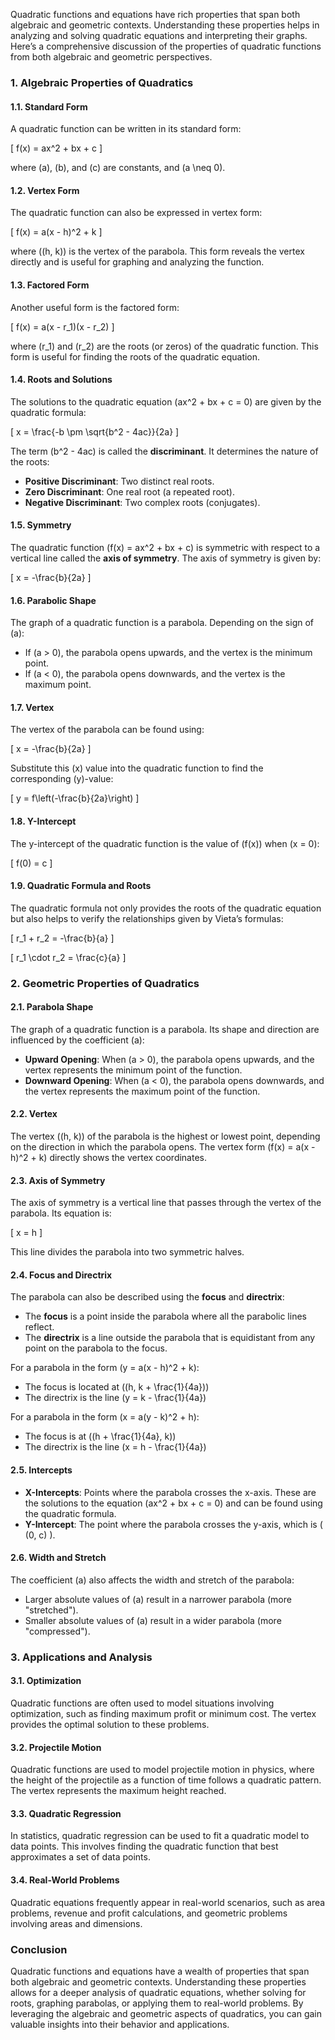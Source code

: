 
Quadratic functions and equations have rich properties that span both algebraic and geometric contexts. Understanding these properties helps in analyzing and solving quadratic equations and interpreting their graphs. Here’s a comprehensive discussion of the properties of quadratic functions from both algebraic and geometric perspectives.

### 1. **Algebraic Properties of Quadratics**

#### **1.1. Standard Form**

A quadratic function can be written in its standard form:

\[
f(x) = ax^2 + bx + c
\]

where \(a\), \(b\), and \(c\) are constants, and \(a \neq 0\). 

#### **1.2. Vertex Form**

The quadratic function can also be expressed in vertex form:

\[
f(x) = a(x - h)^2 + k
\]

where \((h, k)\) is the vertex of the parabola. This form reveals the vertex directly and is useful for graphing and analyzing the function.

#### **1.3. Factored Form**

Another useful form is the factored form:

\[
f(x) = a(x - r_1)(x - r_2)
\]

where \(r_1\) and \(r_2\) are the roots (or zeros) of the quadratic function. This form is useful for finding the roots of the quadratic equation.

#### **1.4. Roots and Solutions**

The solutions to the quadratic equation \(ax^2 + bx + c = 0\) are given by the quadratic formula:

\[
x = \frac{-b \pm \sqrt{b^2 - 4ac}}{2a}
\]

The term \(b^2 - 4ac\) is called the **discriminant**. It determines the nature of the roots:

- **Positive Discriminant**: Two distinct real roots.
- **Zero Discriminant**: One real root (a repeated root).
- **Negative Discriminant**: Two complex roots (conjugates).

#### **1.5. Symmetry**

The quadratic function \(f(x) = ax^2 + bx + c\) is symmetric with respect to a vertical line called the **axis of symmetry**. The axis of symmetry is given by:

\[
x = -\frac{b}{2a}
\]

#### **1.6. Parabolic Shape**

The graph of a quadratic function is a parabola. Depending on the sign of \(a\):

- If \(a > 0\), the parabola opens upwards, and the vertex is the minimum point.
- If \(a < 0\), the parabola opens downwards, and the vertex is the maximum point.

#### **1.7. Vertex**

The vertex of the parabola can be found using:

\[
x = -\frac{b}{2a}
\]

Substitute this \(x\) value into the quadratic function to find the corresponding \(y\)-value:

\[
y = f\left(-\frac{b}{2a}\right)
\]

#### **1.8. Y-Intercept**

The y-intercept of the quadratic function is the value of \(f(x)\) when \(x = 0\):

\[
f(0) = c
\]

#### **1.9. Quadratic Formula and Roots**

The quadratic formula not only provides the roots of the quadratic equation but also helps to verify the relationships given by Vieta’s formulas:

\[
r_1 + r_2 = -\frac{b}{a}
\]

\[
r_1 \cdot r_2 = \frac{c}{a}
\]

### 2. **Geometric Properties of Quadratics**

#### **2.1. Parabola Shape**

The graph of a quadratic function is a parabola. Its shape and direction are influenced by the coefficient \(a\):
- **Upward Opening**: When \(a > 0\), the parabola opens upwards, and the vertex represents the minimum point of the function.
- **Downward Opening**: When \(a < 0\), the parabola opens downwards, and the vertex represents the maximum point of the function.

#### **2.2. Vertex**

The vertex \((h, k)\) of the parabola is the highest or lowest point, depending on the direction in which the parabola opens. The vertex form \(f(x) = a(x - h)^2 + k\) directly shows the vertex coordinates.

#### **2.3. Axis of Symmetry**

The axis of symmetry is a vertical line that passes through the vertex of the parabola. Its equation is:

\[
x = h
\]

This line divides the parabola into two symmetric halves.

#### **2.4. Focus and Directrix**

The parabola can also be described using the **focus** and **directrix**:

- The **focus** is a point inside the parabola where all the parabolic lines reflect.
- The **directrix** is a line outside the parabola that is equidistant from any point on the parabola to the focus.

For a parabola in the form \(y = a(x - h)^2 + k\):

- The focus is located at \((h, k + \frac{1}{4a})\)
- The directrix is the line \(y = k - \frac{1}{4a}\)

For a parabola in the form \(x = a(y - k)^2 + h\):

- The focus is at \((h + \frac{1}{4a}, k)\)
- The directrix is the line \(x = h - \frac{1}{4a}\)

#### **2.5. Intercepts**

- **X-Intercepts**: Points where the parabola crosses the x-axis. These are the solutions to the equation \(ax^2 + bx + c = 0\) and can be found using the quadratic formula.
- **Y-Intercept**: The point where the parabola crosses the y-axis, which is \( (0, c) \).

#### **2.6. Width and Stretch**

The coefficient \(a\) also affects the width and stretch of the parabola:

- Larger absolute values of \(a\) result in a narrower parabola (more "stretched").
- Smaller absolute values of \(a\) result in a wider parabola (more "compressed").

### 3. **Applications and Analysis**

#### **3.1. Optimization**

Quadratic functions are often used to model situations involving optimization, such as finding maximum profit or minimum cost. The vertex provides the optimal solution to these problems.

#### **3.2. Projectile Motion**

Quadratic functions are used to model projectile motion in physics, where the height of the projectile as a function of time follows a quadratic pattern. The vertex represents the maximum height reached.

#### **3.3. Quadratic Regression**

In statistics, quadratic regression can be used to fit a quadratic model to data points. This involves finding the quadratic function that best approximates a set of data points.

#### **3.4. Real-World Problems**

Quadratic equations frequently appear in real-world scenarios, such as area problems, revenue and profit calculations, and geometric problems involving areas and dimensions.

### Conclusion

Quadratic functions and equations have a wealth of properties that span both algebraic and geometric contexts. Understanding these properties allows for a deeper analysis of quadratic equations, whether solving for roots, graphing parabolas, or applying them to real-world problems. By leveraging the algebraic and geometric aspects of quadratics, you can gain valuable insights into their behavior and applications.